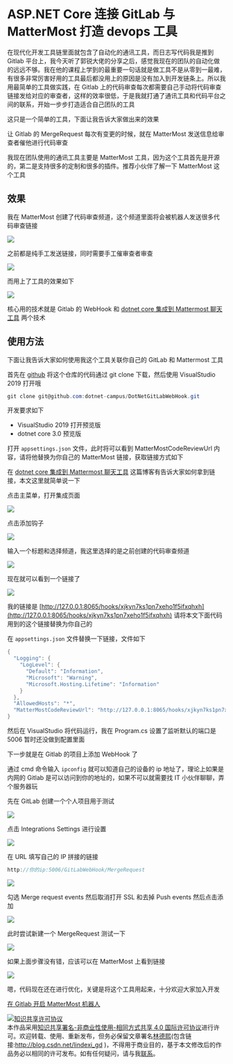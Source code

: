 # ASP.NET Core 连接 GitLab 与 MatterMost 打造 devops 工具

在现代化开发工具链里面就包含了自动化的通讯工具，而日志写代码我是推到 Gitlab 平台上，我今天听了郭锐大佬的分享之后，感觉我现在的团队的自动化做的远远不够。我在他的课程上学到的最重要一句话就是做工具不是从零到一最难，有很多非常厉害好用的工具最后都没用上的原因是没有加入到开发链条上。所以我用最简单的工具做实践，在 Gitlab 上的代码审查每次都需要自己手动将代码审查链接发给对应的审查者，这样的效率很低，于是我就打通了通讯工具和代码平台之间的联系，开始一步步打造适合自己团队的工具

<!--more-->

这只是一个简单的工具，下面让我告诉大家做出来的效果

让 Gitlab 的 MergeRequest 每次有变更的时候，就在 MatterMost 发送信息给审查者催他进行代码审查

我现在团队使用的通讯工具主要是 MatterMost 工具，因为这个工具首先是开源的，第二是支持很多的定制和很多的插件。推荐小伙伴了解一下 MatterMost 这个工具

## 效果

我在 MatterMost 创建了代码审查频道，这个频道里面将会被机器人发送很多代码审查链接

<!-- ![](image/ASP.NET Core 连接 GitLab 与 MatterMost 打造 devops 工具/ASP.NET Core 连接 GitLab 与 MatterMost 打造 devops 工具0.png) -->

![](http://image.acmx.xyz/lindexi%2F201983172724985)

之前都是纯手工发送链接，同时需要手工催审查者审查

<!-- ![](image/ASP.NET Core 连接 GitLab 与 MatterMost 打造 devops 工具/ASP.NET Core 连接 GitLab 与 MatterMost 打造 devops 工具1.png) -->

![](http://image.acmx.xyz/lindexi%2F201983173028573)

而用上了工具的效果如下

<!-- ![](image/ASP.NET Core 连接 GitLab 与 MatterMost 打造 devops 工具/ASP.NET Core 连接 GitLab 与 MatterMost 打造 devops 工具2.png) -->

![](http://image.acmx.xyz/lindexi%2F20198317326951)

核心用的技术就是 Gitlab 的 WebHook 和 [dotnet core 集成到 Mattermost 聊天工具](https://blog.lindexi.com/post/dotnet-core-%E9%9B%86%E6%88%90%E5%88%B0-Mattermost-%E8%81%8A%E5%A4%A9%E5%B7%A5%E5%85%B7.html ) 两个技术

## 使用方法

下面让我告诉大家如何使用我这个工具关联你自己的 GitLab 和 Mattermost 工具

首先在 [github](https://github.com/dotnet-campus/DotNetGitLabWebHook) 将这个仓库的代码通过 git clone 下载，然后使用 VisualStudio 2019 打开哦

```csharp
git clone git@github.com:dotnet-campus/DotNetGitLabWebHook.git
```

开发要求如下

- VisualStudio 2019 打开预览版
- dotnet core 3.0 预览版

打开 `appsettings.json` 文件，此时将可以看到 MatterMostCodeReviewUrl 内容，请将他替换为你自己的 MatterMost 链接，获取链接方式如下

在 [dotnet core 集成到 Mattermost 聊天工具](https://blog.lindexi.com/post/dotnet-core-%E9%9B%86%E6%88%90%E5%88%B0-Mattermost-%E8%81%8A%E5%A4%A9%E5%B7%A5%E5%85%B7.html ) 这篇博客有告诉大家如何拿到链接，本文这里就简单说一下

点击主菜单，打开集成页面

![](http://image.acmx.xyz/lindexi%2F201951784850976)

<!-- ![](image/dotnet core 集成到 Mattermost 聊天工具/dotnet core 集成到 Mattermost 聊天工具1.png) -->

点击添加钩子

![](http://image.acmx.xyz/lindexi%2F20195178500833)

<!-- ![](image/dotnet core 集成到 Mattermost 聊天工具/dotnet core 集成到 Mattermost 聊天工具2.png) -->

输入一个标题和选择频道，我这里选择的是之前创建的代码审查频道

![](http://image.acmx.xyz/lindexi%2F201951785037963)

<!-- ![](image/dotnet core 集成到 Mattermost 聊天工具/dotnet core 集成到 Mattermost 聊天工具3.png) -->

现在就可以看到一个链接了

![](http://image.acmx.xyz/lindexi%2F201951785122324)

<!-- ![](image/dotnet core 集成到 Mattermost 聊天工具/dotnet core 集成到 Mattermost 聊天工具4.png) -->

我的链接是 [http://127.0.0.1:8065/hooks/xjkyn7ks1pn7xeho1f5ifxqhxh](http://127.0.0.1:8065/hooks/xjkyn7ks1pn7xeho1f5ifxqhxh) 请将本文下面代码用到的这个链接替换为你自己的

在 `appsettings.json` 文件替换一下链接，文件如下

```csharp
{
  "Logging": {
    "LogLevel": {
      "Default": "Information",
      "Microsoft": "Warning",
      "Microsoft.Hosting.Lifetime": "Information"
    }
  },
  "AllowedHosts": "*",
  "MatterMostCodeReviewUrl": "http://127.0.0.1:8065/hooks/xjkyn7ks1pn7xeho1f5ifxqhxh" 
}
```

然后在 VisualStudio 将代码运行，我在 Program.cs 设置了监听默认的端口是 5006 暂时还没做到配置里面

下一步就是在 Gitlab 的项目上添加 WebHook 了

通过 cmd 命令输入 `ipconfig` 就可以知道自己的设备的 ip 地址了，理论上如果是内网的 Gitlab 是可以访问到你的地址的，如果不可以就需要找 IT 小伙伴聊聊，弄个服务器玩

先在 GitLab 创建一个个人项目用于测试

<!-- ![](image/ASP.NET Core 连接 GitLab 与 MatterMost 打造 devops 工具/ASP.NET Core 连接 GitLab 与 MatterMost 打造 devops 工具3.png) -->

![](http://image.acmx.xyz/lindexi%2F201983174337151)

点击 Integrations Settings 进行设置

<!-- ![](image/ASP.NET Core 连接 GitLab 与 MatterMost 打造 devops 工具/ASP.NET Core 连接 GitLab 与 MatterMost 打造 devops 工具4.png) -->

![](http://image.acmx.xyz/lindexi%2F201983174358153)

在 URL 填写自己的 IP 拼接的链接

```csharp
http://你的ip:5006/GitLabWebHook/MergeRequest
```

<!-- ![](image/ASP.NET Core 连接 GitLab 与 MatterMost 打造 devops 工具/ASP.NET Core 连接 GitLab 与 MatterMost 打造 devops 工具5.png) -->

![](http://image.acmx.xyz/lindexi%2F20198317456454)

勾选 Merge request events 然后取消打开 SSL 和去掉 Push events 然后点击添加

<!-- ![](image/ASP.NET Core 连接 GitLab 与 MatterMost 打造 devops 工具/ASP.NET Core 连接 GitLab 与 MatterMost 打造 devops 工具6.png) -->

![](http://image.acmx.xyz/lindexi%2F201983174556832)

此时尝试新建一个 MergeRequest 测试一下

<!-- ![](image/ASP.NET Core 连接 GitLab 与 MatterMost 打造 devops 工具/ASP.NET Core 连接 GitLab 与 MatterMost 打造 devops 工具7.png) -->

![](http://image.acmx.xyz/lindexi%2F201983174644565)

如果上面步骤没有错，应该可以在 MatterMost 上看到链接

![](http://image.acmx.xyz/lindexi%2F20198317326951)

嗯，代码现在还在进行优化，关键是将这个工具用起来，十分欢迎大家加入开发

[在 Gitlab 开启 MatterMost 机器人](https://blog.lindexi.com/post/%E5%9C%A8-Gitlab-%E5%BC%80%E5%90%AF-MatterMost-%E6%9C%BA%E5%99%A8%E4%BA%BA.html )

<a rel="license" href="http://creativecommons.org/licenses/by-nc-sa/4.0/"><img alt="知识共享许可协议" style="border-width:0" src="https://i.creativecommons.org/l/by-nc-sa/4.0/88x31.png" /></a><br />本作品采用<a rel="license" href="http://creativecommons.org/licenses/by-nc-sa/4.0/">知识共享署名-非商业性使用-相同方式共享 4.0 国际许可协议</a>进行许可。欢迎转载、使用、重新发布，但务必保留文章署名[林德熙](http://blog.csdn.net/lindexi_gd)(包含链接:http://blog.csdn.net/lindexi_gd )，不得用于商业目的，基于本文修改后的作品务必以相同的许可发布。如有任何疑问，请与我[联系](mailto:lindexi_gd@163.com)。
